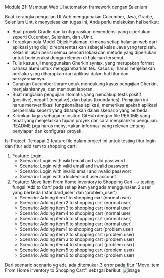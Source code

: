 Module 21: Membuat Web UI automation framework dengan Selenium

Buat kerangka pengujian UI Web menggunakan Cucumber, Java, Gradle, Selenium
Untuk menyelesaikan tugas ini, Anda perlu melakukan hal berikut:
- Buat proyek Gradle dan konfigurasikan dependensi yang diperlukan seperti Cucumber, Selenium, dan JUnit.
- Terapkan pola Model Objek Halaman, di mana setiap halaman web dari aplikasi yang diuji direpresentasikan sebagai kelas Java yang terpisah.
  Kelas ini akan berisi semua pencari lokasi dan metode yang diperlukan untuk berinteraksi dengan elemen di halaman tersebut.
- Tulis kasus uji menggunakan Gherkin syntax, yang merupakan format bahasa alami untuk menggambarkan tes.
  Kasus uji harus menjelaskan perilaku yang diharapkan dari aplikasi dalam hal fitur dan persyaratannya.
- Gunakan Cucumber library untuk mendukung kasus pengujian Gherkin, menjalankannya, dan membuat laporan.
- Buat rangkaian pengujian otomatis yang mencakup tests positif (positive), negatif (negative), dan batas (boundaries).
  Pengujian ini harus memverifikasi fungsionalitas aplikasi, memeriksa apakah aplikasi berperilaku seperti yang diharapkan dalam skenario yang berbeda.
- Kirimkan tugas sebagai repositori GitHub dengan file README yang tepat yang menjelaskan tujuan proyek dan cara menjalankan pengujian.
  README juga harus menyertakan informasi yang relevan tentang penyiapan dan konfigurasi proyek.

Isi Project:
Terdapat 2 feature file dalam project ini untuk testing fitur login dan fitur add item to shopping cart:
1. Feature: Login
   - Scenario: Login with valid email and valid password
   - Scenario: Login with valid email and invalid password
   - Scenario: Login with invalid email and invalid password
   - Scenario: Login with a locked-out user account
2. Feature: Move Item From Home Inventory to Shopping Cart --> testing fungsi 'Add to Cart' pada setiap item yang ada menggunakan 2 user yang berbeda ('standard_user' dan 'problem_user')
   - Scenario: Adding item 1 to shopping cart (normal user)
   - Scenario: Adding item 2 to shopping cart (normal user)
   -  Scenario: Adding item 3 to shopping cart (normal user)
   -  Scenario: Adding item 4 to shopping cart (normal user)
   -  Scenario: Adding item 5 to shopping cart (normal user)
   -  Scenario: Adding item 6 to shopping cart (normal user)
   -  Scenario: Adding item 1 to shopping cart (problem user)
   -  Scenario: Adding item 2 to shopping cart (problem user)
   -  Scenario: Adding item 3 to shopping cart (problem user)
   -  Scenario: Adding item 4 to shopping cart (problem user)
   -  Scenario: Adding item 5 to shopping cart (problem user)
   -  Scenario: Adding item 6 to shopping cart (problem user)

Dari scenario-scenario yg ada, ada ditemukan 3 error pada fitur "Move Item From Home Inventory to Shopping Cart", sebagai berikut:
![image](https://github.com/fionajulieta/SeleniumPractice/assets/146444371/02424c58-f582-4b4d-b119-1ba6b2214bc8)


